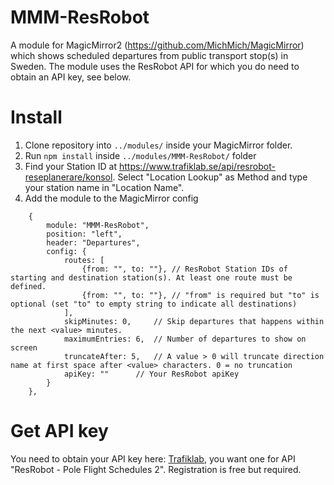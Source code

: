 # MMM-ResRobot

A module for MagicMirror2 (https://github.com/MichMich/MagicMirror) which shows scheduled departures from public transport stop(s) in Sweden. The module
uses the ResRobot API for which you do need to obtain an API key, see below.

# Install

1. Clone repository into `../modules/` inside your MagicMirror folder.
2. Run `npm install` inside `../modules/MMM-ResRobot/` folder
3. Find your Station ID at https://www.trafiklab.se/api/resrobot-reseplanerare/konsol. Select "Location Lookup" as Method and type your station name in "Location Name".
4. Add the module to the MagicMirror config
```
	{
		module: "MMM-ResRobot",
		position: "left",
		header: "Departures",
		config: {
			routes: [
				{from: "", to: ""},	// ResRobot Station IDs of starting and destination station(s). At least one route must be defined.
				{from: "", to: ""},	// "from" is required but "to" is optional (set "to" to empty string to indicate all destinations)
			],
			skipMinutes: 0,		// Skip departures that happens within the next <value> minutes.
			maximumEntries: 6,	// Number of departures to show on screen
			truncateAfter: 5,	// A value > 0 will truncate direction name at first space after <value> characters. 0 = no truncation
			apiKey: ""		// Your ResRobot apiKey
        }
    },
```
# Get API key

You need to obtain your API key here: [Trafiklab](https://www.trafiklab.se/api/resrobot-stolptidtabeller-2), you want one for API "ResRobot - Pole Flight Schedules 2". Registration is free but required.